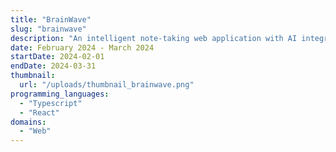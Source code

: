 ```yaml
---
title: "BrainWave"
slug: "brainwave"
description: "An intelligent note-taking web application with AI integration."
date: February 2024 - March 2024
startDate: 2024-02-01
endDate: 2024-03-31
thumbnail:
  url: "/uploads/thumbnail_brainwave.png"
programming_languages:
  - "Typescript"
  - "React"
domains:
  - "Web"
---
```

